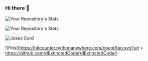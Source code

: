 ### Hi there 👋

<!--
**dExtinctedCoder/dExtinctedCoder** is a ✨ _special_ ✨ repository because its `README.md` (this file) appears on your GitHub profile.

Here are some ideas to get you started:

- 🔭 I’m currently working on ...
- 🌱 I’m currently learning ...
- 👯 I’m looking to collaborate on ...
- 🤔 I’m looking for help with ...
- 💬 Ask me about ...
- 📫 How to reach me: ...
- 😄 Pronouns: ...
- ⚡ Fun fact: ...
-->
![Your Repository's Stats](https://github-readme-stats.vercel.app/api?username=dExtinctedCoder&show_icons=true)

![Your Repository's Stats](https://github-readme-stats.vercel.app/api/top-langs/?username=dExtinctedCoder&theme=blue-green)

![Jokes Card](https://readme-jokes.vercel.app/api)

![Hits](https://hitcounter.pythonanywhere.com/count/tag.svg?url = https://github.com/dExtinctedCoder/dExtinctedCoder)
